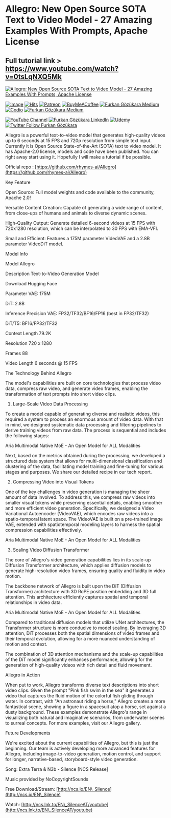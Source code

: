 # Allegro: New Open Source SOTA Text to Video Model - 27 Amazing Examples With Prompts, Apache License

## Full tutorial link > https://www.youtube.com/watch?v=0tsLqNXQ5Mk

[![Allegro: New Open Source SOTA Text to Video Model - 27 Amazing Examples With Prompts, Apache License](https://img.youtube.com/vi/0tsLqNXQ5Mk/sddefault.jpg)](https://www.youtube.com/watch?v=0tsLqNXQ5Mk "Allegro: New Open Source SOTA Text to Video Model - 27 Amazing Examples With Prompts, Apache License")

[![image](https://img.shields.io/discord/772774097734074388?label=Discord&logo=discord)](https://discord.com/servers/software-engineering-courses-secourses-772774097734074388) [![Hits](https://hits.sh/github.com/FurkanGozukara/Stable-Diffusion/blob/main/Tutorials/Allegro-New-Open-Source-SOTA-Text-to-Video-Model-27-Amazing-Examples-With-Prompts-Apache-License.md.svg?style=plastic&label=Hits%20Since%2025.08.27&labelColor=007ec6&logo=SECourses)](https://hits.sh/github.com/FurkanGozukara/Stable-Diffusion/blob/main/Tutorials/Allegro-New-Open-Source-SOTA-Text-to-Video-Model-27-Amazing-Examples-With-Prompts-Apache-License.md)
[![Patreon](https://img.shields.io/badge/Patreon-Support%20Me-F2EB0E?style=for-the-badge&logo=patreon)](https://www.patreon.com/c/SECourses) [![BuyMeACoffee](https://img.shields.io/badge/Buy%20Me%20a%20Coffee-ffdd00?style=for-the-badge&logo=buy-me-a-coffee&logoColor=black)](https://www.buymeacoffee.com/DrFurkan) [![Furkan Gözükara Medium](https://img.shields.io/badge/Medium-Follow%20Me-800080?style=for-the-badge&logo=medium&logoColor=white)](https://medium.com/@furkangozukara) [![Codio](https://img.shields.io/static/v1?style=for-the-badge&message=Articles&color=4574E0&logo=Codio&logoColor=FFFFFF&label=CivitAI)](https://civitai.com/user/SECourses/articles) [![Furkan Gözükara Medium](https://img.shields.io/badge/DeviantArt-Follow%20Me-990000?style=for-the-badge&logo=deviantart&logoColor=white)](https://www.deviantart.com/monstermmorpg)

[![YouTube Channel](https://img.shields.io/badge/YouTube-SECourses-C50C0C?style=for-the-badge&logo=youtube)](https://www.youtube.com/SECourses)  [![Furkan Gözükara LinkedIn](https://img.shields.io/badge/LinkedIn-Follow%20Me-0077B5?style=for-the-badge&logo=linkedin&logoColor=white)](https://www.linkedin.com/in/furkangozukara/)   [![Udemy](https://img.shields.io/static/v1?style=for-the-badge&message=Stable%20Diffusion%20Course&color=A435F0&logo=Udemy&logoColor=FFFFFF&label=Udemy)](https://www.udemy.com/course/stable-diffusion-dreambooth-lora-zero-to-hero/?referralCode=E327407C9BDF0CEA8156) [![Twitter Follow Furkan Gözükara](https://img.shields.io/badge/Twitter-Follow%20Me-1DA1F2?style=for-the-badge&logo=twitter&logoColor=white)](https://twitter.com/GozukaraFurkan)


Allegro is a powerful text-to-video model that generates high-quality videos up to 6 seconds at 15 FPS and 720p resolution from simple text input. Currently it is Open Source State-of-the-Art (SOTA) text to video model. It has Apache-2.0 license, models and code have been published. You can right away start using it. Hopefully I will make a tutorial if be possible.

Official repo : [https://github.com/rhymes-ai/Allegro](https://github.com/rhymes-ai/Allegro)

Key Feature

Open Source: Full model weights and code available to the community, Apache 2.0!

Versatile Content Creation: Capable of generating a wide range of content, from close-ups of humans and animals to diverse dynamic scenes.

High-Quality Output: Generate detailed 6-second videos at 15 FPS with 720x1280 resolution, which can be interpolated to 30 FPS with EMA-VFI.

Small and Efficient: Features a 175M parameter VideoVAE and a 2.8B parameter VideoDiT model.

Model Info

Model Allegro

Description Text-to-Video Generation Model

Download Hugging Face

Parameter VAE: 175M

DiT: 2.8B

Inference Precision VAE: FP32/TF32/BF16/FP16 (best in FP32/TF32)

DiT/T5: BF16/FP32/TF32

Context Length 79.2K

Resolution 720 x 1280

Frames 88

Video Length 6 seconds @ 15 FPS

The Technology Behind Allegro

The model's capabilities are built on core technologies that process video data, compress raw video, and generate video frames, enabling the transformation of text prompts into short video clips.

1. Large-Scale Video Data Processing

To create a model capable of generating diverse and realistic videos, this required a system to process an enormous amount of video data. With that in mind, we designed systematic data processing and filtering pipelines to derive training videos from raw data. The process is sequential and includes the following stages:

Aria Multimodal Native MoE - An Open Model for ALL Modalities

Next, based on the metrics obtained during the processing, we developed a structured data system that allows for multi-dimensional classification and clustering of the data, facilitating model training and fine-tuning for various stages and purposes. We share our detailed recipe in our tech report.

2. Compressing Video into Visual Tokens

One of the key challenges in video generation is managing the sheer amount of data involved. To address this, we compress raw videos into smaller visual tokens while preserving essential details, enabling smoother and more efficient video generation. Specifically, we designed a Video Variational Autoencoder (VideoVAE), which encodes raw videos into a spatio-temporal latent space. The VideoVAE is built on a pre-trained image VAE, extended with spatiotemporal modeling layers to harness the spatial compression capabilities effectively.

Aria Multimodal Native MoE - An Open Model for ALL Modalities

3. Scaling Video Diffusion Transformer

The core of Allegro's video generation capabilities lies in its scale-up Diffusion Transformer architecture, which applies diffusion models to generate high-resolution video frames, ensuring quality and fluidity in video motion.

The backbone network of Allegro is built upon the DiT (Diffusion Transformer) architecture with 3D RoPE position embedding and 3D full attention. This architecture efficiently captures spatial and temporal relationships in video data.

Aria Multimodal Native MoE - An Open Model for ALL Modalities

Compared to traditional diffusion models that utilize UNet architectures, the Transformer structure is more conducive to model scaling. By leveraging 3D attention, DiT processes both the spatial dimensions of video frames and their temporal evolution, allowing for a more nuanced understanding of motion and context.

The combination of 3D attention mechanisms and the scale-up capabilities of the DiT model significantly enhances performance, allowing for the generation of high-quality videos with rich detail and fluid movement.

Allegro in Action

When put to work, Allegro transforms diverse text descriptions into short video clips. Given the prompt "Pink fish swim in the sea" it generates a video that captures the fluid motion of the colorful fish gliding through water. In contrast, with "An astronaut riding a horse," Allegro creates a more fantastical scene, showing a figure in a spacesuit atop a horse, set against a dusty background. These examples demonstrate Allegro's range in visualizing both natural and imaginative scenarios, from underwater scenes to surreal concepts. For more examples, visit our Allegro gallery.

Future Developments

We're excited about the current capabilities of Allegro, but this is just the beginning. Our team is actively developing more advanced features for Allegro, including image-to-video generation, motion control, and support for longer, narrative-based, storyboard-style video generation.

Song: Extra Terra & N3b - Silence [NCS Release]

Music provided by NoCopyrightSounds

Free Download/Stream: [http://ncs.io/EN\_Silence](http://ncs.io/EN\_Silence)

Watch: [http://ncs.lnk.to/EN\_SilenceAT/youtube](http://ncs.lnk.to/EN\_SilenceAT/youtube)
